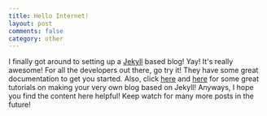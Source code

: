 ```yaml
---
title: Hello Internet!
layout: post
comments: false
category: other
---
```


I finally got around to setting up a [Jekyll](http://jekyllrb.com/) based blog! Yay! It's really awesome! For all the developers out there, go try it! They have some great documentation to get you started. Also, click [here](http://erjjones.github.io/blog/How-I-built-my-blog-in-one-day/) and [here](https://learn.andrewmunsell.com/learn/jekyll-by-example/) for some great tutorials on making your very own blog based on Jekyll! Anyways, I hope you find the content here helpful! Keep watch for many more posts in the future!
